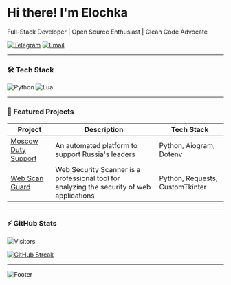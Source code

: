 # Hi there! I'm Elochka

Full-Stack Developer | Open Source Enthusiast | Clean Code Advocate

[![Telegram](https://img.shields.io/badge/Telegram-26A5E4?style=for-the-badge&logo=telegram&logoColor=white)](https://t.me/E10chka)
[![Email](https://img.shields.io/badge/Mail-1581bf?style=for-the-badge&logo=gmail&logoColor=white)](mailto:elochka.russia@gmail.com)

---

### 🛠️ Tech Stack
 
![Python](https://img.shields.io/badge/Python-3776AB?style=for-the-badge&logo=python&logoColor=white)
![Lua](https://img.shields.io/badge/Lua-1E90FF?style=for-the-badge&logo=lua&logoColor=white)

---


### 🚀 Featured Projects

| Project | Description | Tech Stack |
|---------|-------------|------------|
| [Moscow Duty Support]([link](https://github.com/ElochkaDev/MoscowGeed)) | An automated platform to support Russia's leaders | Python, Aiogram, Dotenv |
| [Web Scan Guard]([link](https://github.com/ElochkaDev/WebScanGuard)) | Web Security Scanner is a professional tool for analyzing the security of web applications | Python, Requests, CustomTkinter |

---

### ⚡ GitHub Stats

![Visitors](https://visitor-badge.laobi.icu/badge?page_id=ElochkaDev.MoscowGeed)

[![GitHub Streak](https://streak-stats.demolab.com?user=ElochkaDev&theme=whatsapp-dark2&locale=en)](https://git.io/streak-stats)

---

![Footer](https://capsule-render.vercel.app/api?type=waving&height=150&color=21c063&reversal=false&section=footer)
